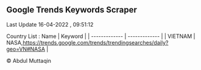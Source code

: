 

## Google Trends Keywords Scraper 
 
Last Update 16-04-2022 , 09:51:12

Country List :
 Name  | Keyword |
| ------------- | ------------- |
| VIETNAM | NASA,https://trends.google.com/trends/trendingsearches/daily?geo=VN#NASA |



© Abdul Muttaqin 
